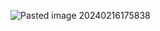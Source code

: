 ![Pasted image 20240216175838](../99%20-%20Meta/0.%20Attachments/Pasted%20image%2020240216175838.png)